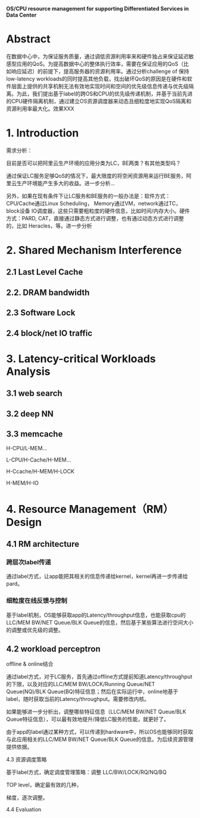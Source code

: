 **OS/CPU resource management for supporting Differentiated Services in Data Center**

# Abstract

在数据中心中，为保证服务质量，通过调低资源利用率来和硬件独占来保证延迟敏感型应用的QoS。为提高数据中心的整体执行效率，需要在保证应用的QoS（比如响应延迟）的前提下，提高服务器的资源利用率。通过分析challenge of  保持low-latency workloads的同时提高其他负载，找出破坏QoS的原因是在硬件和软件层面上提供的共享机制无法有效地实现时间和空间的优先级信息传递与优先级隔离。为此，我们提出基于label的跨OS和CPU的优先级传递机制，并基于当前先进的CPU硬件隔离机制，通过建立OS资源调度器来动态且细粒度地实现QoS隔离和资源利用率最大化。效果XXX

# 1. Introduction

需求分析：

目前是否可以把阿里云生产环境的应用分类为LC，BE两类？有其他类型吗？

通过保证LC服务足够QoS的情况下，最大限度的将空闲资源用来运行BE服务，阿里云生产环境能产生多大的收益。进一步分析...

另外，如果在现有条件下让LC服务和BE服务的一般办法是：软件方式：CPU/Cache通过Linux Scheduling， Memory通过VM，network通过TC， block设备 IO调度器，这些只需要粗粒度的硬件信息，比如时间/内存大小。硬件方式：PARD, CAT，直接通过静态方式进行调整，也有通过动态方式进行调整的，比如 Heracles，等。进一步分析



# 2. Shared Mechanism Interference

## 2.1 Last Level Cache

## 2.2. DRAM bandwidth

## 2.3 Software Lock

## 2.4 block/net IO traffic

# 3.  Latency-critical Workloads Analysis

## 3.1 web search

## 3.2 deep NN

## 3.3 memcache



H-CPU/L-MEM...

L-CPU/H-Cache/H-MEM...

H-Ccache/H-MEM/H-LOCK

H-MEM/H-IO

# 4. Resource Management（RM） Design

## 4.1 RM architecture

### 跨层次label传递

通过label方式，让app能把其相关的信息传递给kernel，kernel再进一步传递给pard。

### 细粒度在线反馈与控制

基于label机制，OS能够获取app的Latency/throughput信息，也能获取cpu的LLC/MEM BW/NET Queue/BLK Queue的信息，然后基于某些算法进行空间大小的调整或优先级的调整。

## 4.2 workload perceptron

offline & online结合

通过label方式，对于LC服务，首先通过offline方式提前知道Latency/throughput的下限，以及对应的LLC/MEM BW/LOCK/Running Queue/NET Queue(NQ)/BLK Queue(BQ)特征信息；然后在实际运行中，online地基于label，随时获取当前的Latency/throughput。需要修改内核。

如果能够进一步分析出，调整哪些特征信息（LLC/MEM BW/NET Queue/BLK Queue特征信息），可以最有效地提升/降低LC服务的性能，就更好了。

由于app的label通过某种方式，可以传递到hardware中，所以OS也能够同时获取与此应用相关的LLC/MEM BW/NET Queue/BLK Queue的信息。为后续资源管理提供依据。

4.3  资源调度策略

基于label方式，确定调度管理策略：调整 LLC/BW/LOCK/RQ/NQ/BQ

TOP level，确定最有效的几种，

梯度，逐次调整。



4.4 Evaluation
